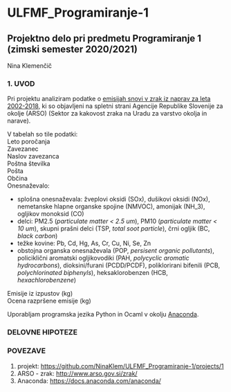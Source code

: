 # ULFMF_Programiranje-1

## Projektno delo pri predmetu Programiranje 1 (zimski semester 2020/2021) 

Nina Klemenčič

### 1. UVOD
Pri projektu analiziram podatke o [emisijah snovi v zrak iz naprav za leta 2002-2018](http://okolje.arso.gov.si/onesnazevanje_zraka/devices), ki so objavljeni na spletni strani Agencije Republike Slovenije za okolje (ARSO) (Sektor za kakovost zraka na Uradu za varstvo okolja in narave). 

V tabelah so tile podatki:  
Leto poročanja  
Zavezanec  
Naslov zavezanca  
Poštna številka  
Pošta  
Občina  
Onesnaževalo:  
  - splošna onesnaževala: žveplovi oksidi (SOx), dušikovi oksidi (NOx), nemetanske hlapne organske spojine (NMVOC), amonijak (NH_3), ogljikov monoksid (CO)  
  - delci: PM2.5 (*particulate matter < 2.5 um*), PM10 (*particulate matter < 10 um*), skupni prašni delci (TSP, *total soot particle*), črni ogljik (BC, *black carbon*)  
  - težke kovine: Pb, Cd, Hg, As, Cr, Cu, Ni, Se, Zn  
  - obstojna organska onesnaževala (POP, *persisent organic pollutants*), policiklični aromatski ogljikovodiki (PAH, *polycyclic aromatic hydrocarbons*), dioksini/furani (PCDD/PCDF), poliklorirani bifenili (PCB, *polychlorinated biphenyls*), heksaklorobenzen (HCB, *hexachlorobenzene*)  
  
Emisije iz izpustov (kg)  
Ocena razpršene emisije (kg)  

Uporabljam programska jezika Python in Ocaml v okolju [Anaconda](https://docs.anaconda.com/anaconda/).

### DELOVNE HIPOTEZE

### POVEZAVE  
1. projekt: https://github.com/NinaKlem/ULFMF_Programiranje-1/projects/1  
2. ARSO - zrak: http://www.arso.gov.si/zrak/  
3. Anaconda: https://docs.anaconda.com/anaconda/
